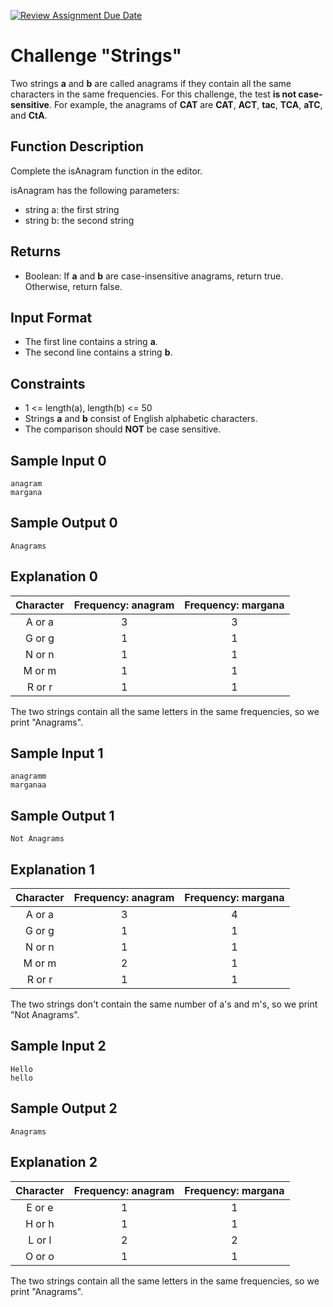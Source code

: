 [![Review Assignment Due Date](https://classroom.github.com/assets/deadline-readme-button-24ddc0f5d75046c5622901739e7c5dd533143b0c8e959d652212380cedb1ea36.svg)](https://classroom.github.com/a/bnV7xmy1)
# Challenge "Strings"

Two strings **__a__** and **__b__** are called anagrams if they contain all the same characters 
in the same frequencies. For this challenge, the test **is not case-sensitive**. 
For example, the anagrams of **CAT** are **CAT**, **ACT**, **tac**, **TCA**, **aTC**, and **CtA**.

## Function Description

Complete the isAnagram function in the editor.

isAnagram has the following parameters:

* string a: the first string
* string b: the second string

## Returns

* Boolean: If **__a__** and **__b__** are case-insensitive anagrams, return true. Otherwise, return false.

## Input Format

* The first line contains a string **__a__**.
* The second line contains a string **__b__**.

## Constraints

* 1 <= length(a), length(b) <= 50  
* Strings **__a__** and **__b__** consist of English alphabetic characters.
* The comparison should **NOT** be case sensitive.


## Sample Input 0

```
anagram
margana
```

## Sample Output 0

```
Anagrams
```

## Explanation 0

| Character	 | Frequency: anagram	 | Frequency: margana |
|:----------:|:-------------------:|:------------------:|
|  A or a	   |         3	          |         3          |
|  G or g	   |         1	          |         1          |
|  N or n	   |         1	          |         1          |
|  M or m	   |         1	          |         1          |
|  R or r	   |         1	          |         1          |

The two strings contain all the same letters in the same frequencies, so we print "Anagrams".

## Sample Input 1

```
anagramm
marganaa
```

## Sample Output 1

```
Not Anagrams
```

## Explanation 1

| Character	 | Frequency: anagram	 | Frequency: margana |
|:----------:|:-------------------:|:------------------:|
|  A or a	   |         3	          |         4          |
|  G or g	   |         1	          |         1          |
|  N or n	   |         1	          |         1          |
|  M or m	   |         2	          |         1          |
|  R or r	   |         1	          |         1          |

The two strings don't contain the same number of a's and m's, so we print "Not Anagrams".

## Sample Input 2

```
Hello
hello
```

## Sample Output 2

```
Anagrams
```

## Explanation 2

| Character	 | Frequency: anagram	 | Frequency: margana |
|:----------:|:-------------------:|:------------------:|
|  E or e	   |         1	          |         1          |
|  H or h	   |         1	          |         1          |
|  L or l	   |         2	          |         2          |
|  O or o	   |         1	          |         1          |

The two strings contain all the same letters in the same frequencies, so we print "Anagrams".
